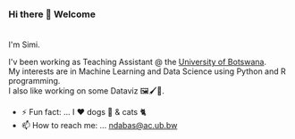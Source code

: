 ### Hi there 👋 Welcome </br></br>

I'm Simi.</br>

I'v been working as Teaching Assistant @ the [University of Botswana](https://www.ub.bw/).</br>
My interests are in Machine Learning and Data Science using Python and R programming.</br>
I also like working on some Dataviz 🖼️🖌️🎨.


- ⚡ Fun fact: ... I ❤️ dogs 🐶 & cats 🐈</br>
-  📫 How to reach me: ... ndabas@ac.ub.bw 

<!--
**sndaba/sndaba** is a ✨ _special_ ✨ repository because its `README.md` (this file) appears on your GitHub profile.

Here are some ideas to get you started:

- 🔭 I’m currently working on ...
- 🌱 I’m currently learning ...
- 👯 I’m looking to collaborate on ...
- 🤔 I’m looking for help with ...
- 💬 Ask me about ...
- 📫 How to reach me: ...
- 😄 Pronouns: ...
- ⚡ Fun fact: ...
-->
